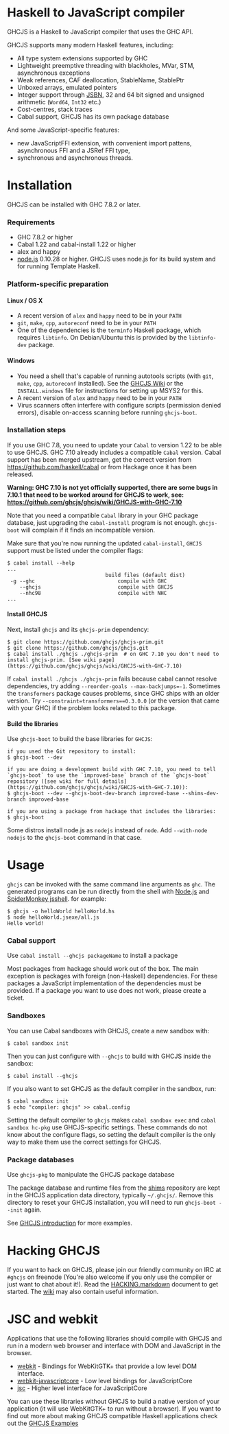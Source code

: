 
Haskell to JavaScript compiler
==============================

GHCJS is a Haskell to JavaScript compiler that uses the GHC API.

GHCJS supports many modern Haskell features, including:

 * All type system extensions supported by GHC
 * Lightweight preemptive threading with blackholes, MVar, STM, asynchronous exceptions
 * Weak references, CAF deallocation, StableName, StablePtr
 * Unboxed arrays, emulated pointers
 * Integer support through [JSBN](http://www-cs-students.stanford.edu/~tjw/jsbn/), 32 and 64 bit signed and unsigned arithmetic (`Word64`, `Int32` etc.)
 * Cost-centres, stack traces
 * Cabal support, GHCJS has its own package database

And some JavaScript-specific features:

 * new JavaScriptFFI extension, with convenient import pattens, asynchronous FFI and a JSRef FFI type,
 * synchronous and asynchronous threads.

Installation
============

GHCJS can be installed with GHC 7.8.2 or later.

### Requirements

 - GHC 7.8.2 or higher
 - Cabal 1.22 and cabal-install 1.22 or higher
 - alex and happy
 - [node.js](http://nodejs.org) 0.10.28 or higher. GHCJS uses node.js for its build system and for running Template Haskell.

### Platform-specific preparation

#### Linux / OS X

 * A recent version of `alex` and `happy` need to be in your `PATH`
 * `git`, `make`, `cpp`, `autoreconf` need to be in your `PATH`
 * One of the dependencies is the `terminfo` Haskell package, which requires `libtinfo`. On
   Debian/Ubuntu this is provided by the `libtinfo-dev` package.

#### Windows

 * You need a shell that's capable of running autotools scripts (with `git`, `make`, `cpp`, `autoreconf` installed). See the [GHCJS Wiki](https://github.com/ghcjs/ghcjs/wiki/Preparing-the-Windows-build-environment) or the `INSTALL.windows` file for instructions for setting up MSYS2 for this.
 * A recent version of `alex` and `happy` need to be in your `PATH`
 * Virus scanners often interfere with configure scripts (permission denied errors),
   disable on-access scanning before running `ghcjs-boot`.

### Installation steps

If you use GHC 7.8, you need to update your `Cabal` to version 1.22 to be able to use
GHCJS. GHC 7.10 already includes a compatible `Cabal` version. Cabal support has been
merged upstream, get the correct version from https://github.com/haskell/cabal or from
Hackage once it has been released.

**Warning: GHC 7.10 is not yet officially supported, there are some bugs in 7.10.1 that need to be worked around for GHCJS to work, see: https://github.com/ghcjs/ghcjs/wiki/GHCJS-with-GHC-7.10**

Note that you need a compatible `Cabal` library in your GHC package database, just upgrading
the `cabal-install` program is not enough. `ghcjs-boot` will complain if it finds an incompatible
version.

Make sure that you're now running the updated `cabal-install`, `GHCJS` support must be listed under the
compiler flags:

    $ cabal install --help
    ...
                                    build files (default dist)
     -g --ghc                           compile with GHC
        --ghcjs                         compile with GHCJS
        --nhc98                         compile with NHC
    ...

#### Install GHCJS

Next, install `ghcjs` and its `ghcjs-prim` dependency:

    $ git clone https://github.com/ghcjs/ghcjs-prim.git
    $ git clone https://github.com/ghcjs/ghcjs.git
    $ cabal install ./ghcjs ./ghcjs-prim  # on GHC 7.10 you don't need to install ghcjs-prim. [See wiki page](https://github.com/ghcjs/ghcjs/wiki/GHCJS-with-GHC-7.10)

If `cabal install ./ghcjs ./ghcjs-prim` fails because cabal cannot resolve dependencies, try adding `--reorder-goals --max-backjumps=-1`. Sometimes the `transformers` package causes problems, since GHC ships with an older version. Try `--constraint=transformers==0.3.0.0` (or the version that came with your GHC) if the problem looks related to this package.

#### Build the libraries

Use `ghcjs-boot` to build the base libraries for `GHCJS`:

    if you used the Git repository to install:
    $ ghcjs-boot --dev

    if you are doing a development build with GHC 7.10, you need to tell `ghcjs-boot` to use the `improved-base` branch of the `ghcjs-boot` repository ([see wiki for full details](https://github.com/ghcjs/ghcjs/wiki/GHCJS-with-GHC-7.10)):
    $ ghcjs-boot --dev --ghcjs-boot-dev-branch improved-base --shims-dev-branch improved-base

    if you are using a package from hackage that includes the libraries:
    $ ghcjs-boot

Some distros install node.js as `nodejs` instead of `node`. Add `--with-node nodejs` to the `ghcjs-boot` command in that case.

Usage
=====

`ghcjs` can be invoked with the same command line arguments as `ghc`. The generated programs can be run directly from
the shell with [Node.js](http://nodejs.org/) and [SpiderMonkey jsshell](http://download.cdn.mozilla.net/pub/firefox/nightly/latest-mozilla-central/).
for example:

    $ ghcjs -o helloWorld helloWorld.hs
    $ node helloWorld.jsexe/all.js
    Hello world!

### Cabal support

Use `cabal install --ghcjs packageName` to install a package

Most packages from hackage should work out of the box. The main exception is packages with foreign (non-Haskell) dependencies.
For these packages a JavaScript implementation of the dependencies must be provided. If a package you want to use does
not work, please create a ticket.

### Sandboxes

You can use Cabal sandboxes with GHCJS, create a new sandbox with:

    $ cabal sandbox init

Then you can just configure with `--ghcjs` to build with GHCJS inside the sandbox:

    $ cabal install --ghcjs

If you also want to set GHCJS as the default compiler in the sandbox, run:

    $ cabal sandbox init
    $ echo "compiler: ghcjs" >> cabal.config

Setting the default compiler to `ghcjs` makes `cabal sandbox exec` and `cabal sandbox hc-pkg` use
GHCJS-specific settings. These commands do not know about the configure flags, so setting the default
compiler is the only way to make them use the correct settings for GHCJS.

### Package databases

Use `ghcjs-pkg` to manipulate the GHCJS package database

The package database and runtime files from the [shims](https://github.com/ghcjs/shims.git) repository are kept in the
GHCJS application data directory, typically `~/.ghcjs/`. Remove this directory to reset your GHCJS installation, you
will need to run `ghcjs-boot --init` again.

See [GHCJS introduction](http://weblog.luite.com/wordpress/?p=14) for more examples.

Hacking GHCJS
=============

If you want to hack on GHCJS, please join our friendly community on IRC at `#ghcjs` on freenode (You're also
welcome if you only use the compiler or just want to chat about it!). Read the [HACKING.markdown](HACKING.markdown) document
to get started. The [wiki](https://github.com/ghcjs/ghcjs/wiki) may also contain useful information.

JSC and webkit
==============

Applications that use the following libraries should compile with GHCJS
and run in a modern web browser and interface with DOM and JavaScript
in the browser.
 * [webkit](https://patch-tag.com/r/hamish/webkit) - Bindings for WebKitGTK+ that provide a low level DOM interface.
 * [webkit-javascriptcore](https://github.com/ghcjs/webkit-javascriptcore) - Low level bindings for JavaScriptCore
 * [jsc](https://github.com/ghcjs/jsc) - Higher level interface for JavaScriptCore

You can use these libraries without GHCJS to build a native version of
your application (it will use WebKitGTK+ to run without a browser).
If you want to find out more about making GHCJS compatible Haskell
applications check out the [GHCJS Examples](https://github.com/ghcjs/ghcjs-examples/)
